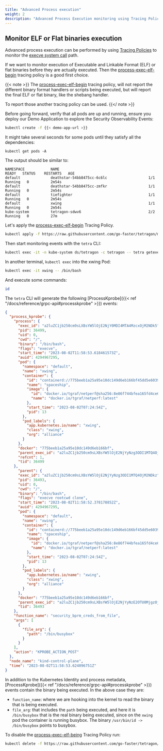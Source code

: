 ```yaml
---
title: "Advanced Process execution"
weight: 2
description: "Advanced Process Execution monitoring using Tracing Policies"
---
```


## Monitor ELF or Flat binaries execution

Advanced process execution can be performed by using [Tracing Policies](/docs/concepts/tracing-policy) to monitor
the [execve system call](https://man7.org/linux/man-pages/man2/execve.2.html) path.

If we want to monitor execution of Executable and Linkable Format (ELF) or flat binaries
before they are actually executed. Then the [process-exec-elf-begin](https://github.com/go-faster/tetragon/blob/main/examples/tracingpolicy/process-exec/process-exec-elf-begin.yaml) tracing policy is a good first choice.

{{< note >}}
The [process-exec-elf-begin](https://raw.githubusercontent.com/go-faster/tetragon/main/examples/tracingpolicy/process-exec/process-exec-elf-begin.yaml) tracing policy, will not report the
different binary format handlers or scripts being executed, but will report
the final ELF or flat binary, like the shebang handler.

To report those another tracing policy can be used.
{{</ note >}}

Before going forward, verify that all pods are up and running, ensure you
deploy our Demo Application to explore the Security Observability Events:

```bash
kubectl create -f {{< demo-app-url >}}
```

It might take several seconds for some pods until they satisfy all the dependencies:

```shell
kubectl get pods -A
```
The output should be similar to:
```text
NAMESPACE            NAME                                         READY   STATUS    RESTARTS   AGE
default              deathstar-54bb8475cc-6c6lc                   1/1     Running   0          2m54s
default              deathstar-54bb8475cc-zmfkr                   1/1     Running   0          2m54s
default              tiefighter                                   1/1     Running   0          2m54s
default              xwing                                        1/1     Running   0          2m54s
kube-system          tetragon-sdwv6                               2/2     Running   0          27m
```

Let's apply the [process-exec-elf-begin](https://raw.githubusercontent.com/go-faster/tetragon/main/examples/tracingpolicy/process-exec/process-exec-elf-begin.yaml) Tracing Policy.

```bash
kubectl apply -f https://raw.githubusercontent.com/go-faster/tetragon/main/examples/tracingpolicy/process-exec/process-exec-elf-begin.yaml
```

Then start monitoring events with the `tetra` CLI:
```bash
kubectl exec -it -n kube-system ds/tetragon -c tetragon -- tetra getevents
```

In another terminal, `kubectl exec` into the xwing Pod:

```bash
kubectl exec -it xwing -- /bin/bash
```

And execute some commands:

```bash
id
```

The `tetra` CLI will generate the following [ProcessKprobe]({{< ref "/docs/reference/grpc-api#processkprobe" >}}) events:

```json
{
  "process_kprobe": {
    "process": {
      "exec_id": "a2luZC1jb250cm9sLXBsYW5lOjE2NjY0MDI4MTA4MzcxOjM2NDk5",
      "pid": 36499,
      "uid": 0,
      "cwd": "/",
      "binary": "/bin/bash",
      "flags": "execve",
      "start_time": "2023-08-02T11:58:53.618461573Z",
      "auid": 4294967295,
      "pod": {
        "namespace": "default",
        "name": "xwing",
        "container": {
          "id": "containerd://775beeb1a25a95e10dc149d6eb166bf45dd5e6039e8af3b64e8fb4d29669f349",
          "name": "spaceship",
          "image": {
            "id": "docker.io/tgraf/netperf@sha256:8e86f744bfea165fd4ce68caa05abc96500f40130b857773186401926af7e9e6",
            "name": "docker.io/tgraf/netperf:latest"
          },
          "start_time": "2023-08-02T07:24:54Z",
          "pid": 13
        },
        "pod_labels": {
          "app.kubernetes.io/name": "xwing",
          "class": "xwing",
          "org": "alliance"
        }
      },
      "docker": "775beeb1a25a95e10dc149d6eb166bf",
      "parent_exec_id": "a2luZC1jb250cm9sLXBsYW5lOjE2NjYyNzg3ODI1MTQ4OjM2NDkz",
      "refcnt": 1,
      "tid": 36499
    },
      "parent": {
      "exec_id": "a2luZC1jb250cm9sLXBsYW5lOjE2NjYyNzg3ODI1MTQ4OjM2NDkz",
      "pid": 36493,
      "uid": 0,
      "cwd": "/",
      "binary": "/bin/bash",
      "flags": "execve rootcwd clone",
      "start_time": "2023-08-02T11:58:52.378178852Z",
      "auid": 4294967295,
      "pod": {
        "namespace": "default",
        "name": "xwing",
        "container": {
          "id": "containerd://775beeb1a25a95e10dc149d6eb166bf45dd5e6039e8af3b64e8fb4d29669f349",
          "name": "spaceship",
          "image": {
            "id": "docker.io/tgraf/netperf@sha256:8e86f744bfea165fd4ce68caa05abc96500f40130b857773186401926af7e9e6",
            "name": "docker.io/tgraf/netperf:latest"
          },
          "start_time": "2023-08-02T07:24:54Z",
          "pid": 13
        },
        "pod_labels": {
          "app.kubernetes.io/name": "xwing",
          "class": "xwing",
          "org": "alliance"
        }
      },
      "docker": "775beeb1a25a95e10dc149d6eb166bf",
      "parent_exec_id": "a2luZC1jb250cm9sLXBsYW5lOjE2NjYyNzE2OTU0MjgzOjM2NDg0",
      "tid": 36493
    },
    "function_name": "security_bprm_creds_from_file",
    "args": [
      {
        "file_arg": {
          "path": "/bin/busybox"
        }
      }
    ],
    "action": "KPROBE_ACTION_POST"
  },
  "node_name": "kind-control-plane",
  "time": "2023-08-02T11:58:53.624096751Z"
}
```

In addition to the Kubernetes Identity and process metadata,
[ProcessKprobe]({{< ref "/docs/reference/grpc-api#processkprobe" >}})
events contain the binary being executed. In the above case they are:

- `function_name`: where we are hooking into the kernel to read the binary that is being executed.
- `file_arg`: that includes the `path` being executed, and here it is `/bin/busybox` that is the real
   binary being executed, since on the `xwing` pod the container is running busybox.
   The binary `/usr/bin/id -> /bin/busybox` points to busybox.


To disable the [process-exec-elf-being](https://raw.githubusercontent.com/go-faster/tetragon/main/examples/tracingpolicy/process-exec/process-exec-elf-begin.yaml) Tracing Policy run:

```bash
kubectl delete -f https://raw.githubusercontent.com/go-faster/tetragon/main/examples/tracingpolicy/process-exec/process-exec-elf-begin.yaml
```
